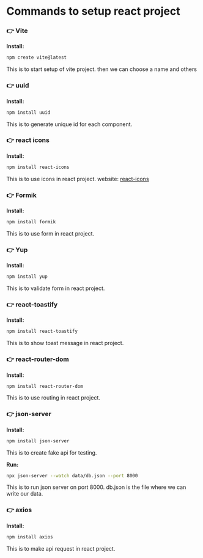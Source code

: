 # Commands to setup react project
### 👉 Vite
**Install:**
```bash
npm create vite@latest
```
This is to start setup of vite project. then we can choose a name and others

### 👉 uuid
**Install:**
```bash
npm install uuid
```
This is to generate unique id for each component.

### 👉 react icons
**Install:**
```bash
npm install react-icons
```
This is to use icons in react project.
website: [react-icons](https://react-icons.github.io/react-icons/)

### 👉 Formik
**Install:**
```bash
npm install formik
```
This is to use form in react project.

### 👉 Yup
**Install:**
```bash
npm install yup
```
This is to validate form in react project.

### 👉 react-toastify
**Install:**
```bash
npm install react-toastify
```
This is to show toast message in react project.

### 👉 react-router-dom
**Install:**
```bash
npm install react-router-dom
```
This is to use routing in react project.

### 👉 json-server
**Install:**
```bash
npm install json-server
```
This is to create fake api for testing.

**Run:**
```bash
npx json-server --watch data/db.json --port 8000
```
This is to run json server on port 8000.
db.json is the file where we can write our data.

### 👉 axios
**Install:**
```bash
npm install axios
```
This is to make api request in react project.